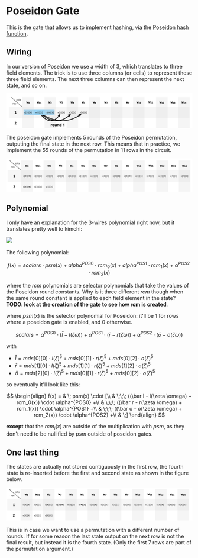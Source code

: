 # Poseidon Gate

This is the gate that allows us to implement hashing, via the [Poseidon hash function](../../specs/poseidon.md).

## Wiring

In our version of Poseidon we use a width of 3, which translates to three field elements.
The trick is to use three columns (or cells) to represent these three field elements. The next three columns can then represent the next state, and so on.

![poseidon round 1](../../img/poseidon_round1.png)

The poseidon gate implements 5 rounds of the Poseidon permutation, outputing the final state in the next row. This means that in practice, we implement the 55 rounds of the permutation in 11 rows in the circuit.

![poseidon round 1](../../img/poseidon_row1.png)

## Polynomial

I only have an explanation for the 3-wires polynomial right now, but it translates pretty well to kimchi:

![](https://i.imgur.com/lneaV7D.jpg)

The following polynomial:

$$
f(x) = scalars \cdot psm(x) + alpha^{POS0} \cdot rcm_0(x) + alpha^{POS1} \cdot rcm_1(x) + \alpha^{POS2} \cdot rcm_2(x)
$$

where the $rcm$ polynomials are selector polynomials that take the values of the Poseidon round constants. Why is it three different $rcm$ though when the same round constant is applied to each field element in the state? **TODO: look at the creation of the gate to see how rcm is created**.

where $psm(x)$ is the selector polynomial for Poseidon: it'll be $1$ for rows where a poseidon gate is enabled, and $0$ otherwise.

$$
scalars = \alpha^{POS0} \cdot (\bar{l} - l(\zeta \omega)) + 
\alpha^{POS1} \cdot (\bar r - r(\zeta \omega)) +
\alpha^{POS2} \cdot (\bar o - o(\zeta \omega))
$$

with

* $\bar l = mds[0][0] \cdot l(\zeta)^5 + mds[0][1] \cdot r(\zeta)^5 + mds[0][2] \cdot o(\zeta)^5$
* $\bar r = mds[1][0] \cdot l(\zeta)^5 + mds[1][1] \cdot r(\zeta)^5 + mds[1][2] \cdot o(\zeta)^5$
* $\bar o = mds[2][0] \cdot l(\zeta)^5 + mds[0][1] \cdot r(\zeta)^5 + mds[0][2] \cdot o(\zeta)^5$

so eventually it'll look like this:

$$
\begin{align}
f(x) = & \; psm(x) \cdot [\\
& \;\;\; ((\bar l - l(\zeta \omega) + rcm_0(x)) \cdot \alpha^{POS0} +\\
& \;\;\; ((\bar r - r(\zeta \omega) + rcm_1(x)) \cdot \alpha^{POS1} +\\
& \;\;\; ((\bar o - o(\zeta \omega) + rcm_2(x)) \cdot \alpha^{POS2} +\\
& \;]
\end{align}
$$

**except** that the $rcm_i(x)$ are outside of the multiplication with $psm$, as they don't need to be nullified by $psm$ outside of poseidon gates.

## One last thing

The states are actually not stored contiguously in the first row, the fourth state is re-inserted before the first and second state as shown in the figure below.

![poseidon round 1](../../img/poseidon_scrambled.png)

This is in case we want to use a permutation with a different number of rounds. If for some reason the last state output on the next row is not the final result, but instead it is the fourth state. (Only the first 7 rows are part of the permutation argument.)
